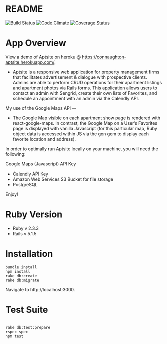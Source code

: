 # README
![Build Status](https://codeship.com/projects/c8882dc0-fe33-0135-2759-12381a098dca/status?branch=master)
 [![Code Climate](https://codeclimate.com/github/tj28601/Aptsite/badges/gpa.svg)](https://codeclimate.com/github/tj28601/Aptsite)
 [![Coverage Status](https://coveralls.io/repos/github/tj28601/Aptsite/badge.png?branch=master)](https://coveralls.io/github/tj28601/Aptsite?branch=master)

# App Overview

View a demo of Aptsite on heroku @ https://connaughton-aptsite.herokuapp.com/.

 * Aptsite is a responsive web application for property management firms that facilitates advertisement & dialogue with prospective clients. Admins are able to perform CRUD operations for their apartment listings and apartment photos via Rails forms. This application allows users to contact an admin with Sengrid, create their own lists of Favorites, and schedule an appointment with an admin via the Calendly API.

My use of the Google Maps API --

 * The Google Map visible on each apartment show page is rendered with react-google-maps. In contrast, the Google Map on a User’s Favorites page is displayed with vanilla Javascript (for this particular map,  Ruby object data is accessed within JS via the gon gem to display each favorite location and address).

In order to optimally run Aptsite locally on your machine, you will need the following:

Google Maps (Javascript) API Key
* Calendly API Key
* Amazon Web Services S3 Bucket for file storage
* PostgreSQL

 Enjoy!

# Ruby Version
* Ruby v 2.3.3
* Rails v 5.1.5

# Installation
```
bundle install
npm install
rake db:create
rake db:migrate
```
Navigate to http://localhost:3000.

# Test Suite
```

rake db:test:prepare
rspec spec
npm test
```
